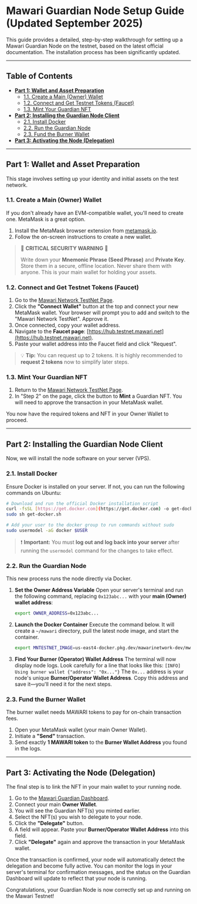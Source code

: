 # Mawari Guardian Node Setup Guide (Updated September 2025)

This guide provides a detailed, step-by-step walkthrough for setting up a Mawari Guardian Node on the testnet, based on the latest official documentation. The installation process has been significantly updated.

---

## Table of Contents

- [**Part 1: Wallet and Asset Preparation**](#part-1-wallet-and-asset-preparation)
  - [1.1. Create a Main (Owner) Wallet](#11-create-a-main-owner-wallet)
  - [1.2. Connect and Get Testnet Tokens (Faucet)](#12-connect-and-get-testnet-tokens-faucet)
  - [1.3. Mint Your Guardian NFT](#13-mint-your-guardian-nft)
- [**Part 2: Installing the Guardian Node Client**](#part-2-installing-the-guardian-node-client)
  - [2.1. Install Docker](#21-install-docker)
  - [2.2. Run the Guardian Node](#22-run-the-guardian-node)
  - [2.3. Fund the Burner Wallet](#23-fund-the-burner-wallet)
- [**Part 3: Activating the Node (Delegation)**](#part-3-activating-the-node-delegation)

---

## Part 1: Wallet and Asset Preparation

This stage involves setting up your identity and initial assets on the test network.

### 1.1. Create a Main (Owner) Wallet

If you don't already have an EVM-compatible wallet, you'll need to create one. MetaMask is a great option.

1.  Install the MetaMask browser extension from [metamask.io](https://metamask.io).
2.  Follow the on-screen instructions to create a new wallet.

> 🚨 **CRITICAL SECURITY WARNING** 🚨
>
> Write down your **Mnemonic Phrase (Seed Phrase)** and **Private Key**. Store them in a secure, offline location. Never share them with anyone. This is your main wallet for holding your assets.

### 1.2. Connect and Get Testnet Tokens (Faucet)

1.  Go to the [Mawari Network TestNet Page](https://testnet.mawari.net/).
2.  Click the **"Connect Wallet"** button at the top and connect your new MetaMask wallet. Your browser will prompt you to add and switch to the "Mawari Network TestNet". Approve it.
3.  Once connected, copy your wallet address.
4.  Navigate to the **Faucet page**: [https://hub.testnet.mawari.net](https://hub.testnet.mawari.net).
5.  Paste your wallet address into the Faucet field and click "Request".

> 💡 **Tip:** You can request up to 2 tokens. It is highly recommended to **request 2 tokens** now to simplify later steps.

### 1.3. Mint Your Guardian NFT

1.  Return to the [Mawari Network TestNet Page](https://testnet.mawari.net/).
2.  In "Step 2" on the page, click the button to **Mint** a Guardian NFT. You will need to approve the transaction in your MetaMask wallet.

You now have the required tokens and NFT in your Owner Wallet to proceed.

---

## Part 2: Installing the Guardian Node Client

Now, we will install the node software on your server (VPS).

### 2.1. Install Docker

Ensure Docker is installed on your server. If not, you can run the following commands on Ubuntu:
```bash
# Download and run the official Docker installation script
curl -fsSL [https://get.docker.com](https://get.docker.com) -o get-docker.sh
sudo sh get-docker.sh

# Add your user to the docker group to run commands without sudo
sudo usermodel -aG docker $USER
```
> ❗ **Important:** You must **log out and log back into your server** after running the `usermodel` command for the changes to take effect.

### 2.2. Run the Guardian Node

This new process runs the node directly via Docker.

1.  **Set the Owner Address Variable**
    Open your server's terminal and run the following command, replacing `0x123abc...` with your **main (Owner) wallet address**:
    ```bash
    export OWNER_ADDRESS=0x123abc...
    ```

2.  **Launch the Docker Container**
    Execute the command below. It will create a `~/mawari` directory, pull the latest node image, and start the container.
    ```bash
    export MNTESTNET_IMAGE=us-east4-docker.pkg.dev/mawarinetwork-dev/mwr-net-d-car-uses4-public-docker-registry-e62e/mawari-node:latest && mkdir -p ~/mawari && docker run --pull always -v ~/mawari:/app/cache -e OWNERS_ALLOWLIST=$OWNER_ADDRESS $MNTESTNET_IMAGE
    ```

3.  **Find Your Burner (Operator) Wallet Address**
    The terminal will now display node logs. Look carefully for a line that looks like this:
    `[INFO] Using burner wallet {"address": "0x..."}`
    The `0x...` address is your node's unique **Burner/Operator Wallet Address**. Copy this address and save it—you'll need it for the next steps.

### 2.3. Fund the Burner Wallet

The burner wallet needs MAWARI tokens to pay for on-chain transaction fees.

1.  Open your MetaMask wallet (your main Owner Wallet).
2.  Initiate a **"Send"** transaction.
3.  Send exactly **1 MAWARI token** to the **Burner Wallet Address** you found in the logs.

---

## Part 3: Activating the Node (Delegation)

The final step is to link the NFT in your main wallet to your running node.

1.  Go to the [Mawari Guardian Dashboard](https://app.testnet.mawari.net/).
2.  Connect your main **Owner Wallet**.
3.  You will see the Guardian NFT(s) you minted earlier.
4.  Select the NFT(s) you wish to delegate to your node.
5.  Click the **"Delegate"** button.
6.  A field will appear. Paste your **Burner/Operator Wallet Address** into this field.
7.  Click **"Delegate"** again and approve the transaction in your MetaMask wallet.

Once the transaction is confirmed, your node will automatically detect the delegation and become fully active. You can monitor the logs in your server's terminal for confirmation messages, and the status on the Guardian Dashboard will update to reflect that your node is running.

Congratulations, your Guardian Node is now correctly set up and running on the Mawari Testnet!
